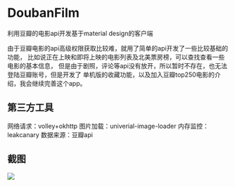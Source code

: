 # DoubanFilm
利用豆瓣的电影api开发基于material design的客户端

由于豆瓣电影的api高级权限获取比较难，就用了简单的api开发了一些比较基础的功能，
比如说正在上映和即将上映的电影列表及北美票房榜，可以查找查看一些电影的基本信息，
但是由于剧照，评论等api没有放开，所以暂时不存在，也无法登陆豆瓣账号，但是开发了
单机版的收藏功能，以及加入豆瓣top250电影的介绍，我会继续完善这个app。

## 第三方工具
网络请求：volley+okhttp
图片加载：univerial-image-loader
内存监控：leakcanary
数据来源：豆瓣api

## 截图
![](https://github.com/sanousun/DoubanFilm/blob/master/screenshot/screenshot.jpg)

